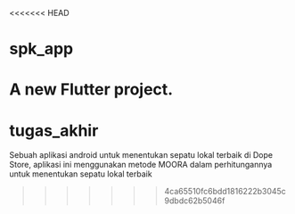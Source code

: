 <<<<<<< HEAD
# spk_app

A new Flutter project.
=======
# tugas_akhir
Sebuah aplikasi android untuk menentukan sepatu lokal terbaik di Dope Store, aplikasi ini menggunakan metode MOORA dalam perhitungannya untuk menentukan sepatu lokal terbaik
>>>>>>> 4ca65510fc6bdd1816222b3045c9dbdc62b5046f
